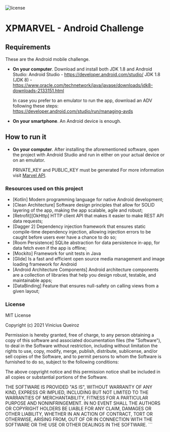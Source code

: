 ![license](https://img.shields.io/badge/license-MIT%20License-blue.svg)


XPMARVEL - Android Challenge
===========================================

<h2>Requirements</h2>

These are the Android mobile challenge.

* **On your computer**. Download and install both JDK 1.8 and Android Studio:
    Android Studio - https://developer.android.com/studio/
    JDK 1.8 (JDK 8) - https://www.oracle.com/technetwork/java/javase/downloads/jdk8-downloads-2133151.html
    
    In case you prefer to an emulator to run the app, download an ADV following these steps:
    https://developer.android.com/studio/run/managing-avds

* **On your smartphone**. An Android device is enough.

<h2>How to run it</h2>

* **On your computer**. After installing the aforementioned software, open the project with Android Studio and run in either on your actual device or on an emulator.

    PRIVATE_KEY and PUBLIC_KEY must be generated
    For more information visit [Marvel API](https://developer.marvel.com/docs).
    
<h3>Resources used on this project</h3>

 - [Kotlin] Modern programming language for native Android development;
 - [Clean Architecture] Software design principles that allow for SOLID layering of the app, making the app scalable, agile and robust;
 - [Retrofit][OkHttp] HTTP client API that makes it easier to make REST API data requests;
 - [Dagger 2] Dependency injection framework that ensures static compile-time dependency injection, allowing injection errors to be caught before users ever have       a chance to do so;
 - [Room Persistence]  SQLite abstraction for data persistence in-app, for data fetch even if the app is offline;
 - [Mockito] Framework for unit tests in Java
 - [Glide] Is a fast and efficient open source media management and image loading framework for Android
 - [Android Architecture Components] Android architecture components are a collection of libraries that help you design robust, testable, and maintainable apps;
 - [DataBinding] Feature that ensures null-safety on calling views from a given layout;

<h3>License</h3>

   MIT License

   Copyright (c) 2021 Vinicius Queiroz

   Permission is hereby granted, free of charge, to any person obtaining a copy
   of this software and associated documentation files (the "Software"), to deal
   in the Software without restriction, including without limitation the rights
   to use, copy, modify, merge, publish, distribute, sublicense, and/or sell
   copies of the Software, and to permit persons to whom the Software is
   furnished to do so, subject to the following conditions:

   The above copyright notice and this permission notice shall be included in all
   copies or substantial portions of the Software.

   THE SOFTWARE IS PROVIDED "AS IS", WITHOUT WARRANTY OF ANY KIND, EXPRESS OR
   IMPLIED, INCLUDING BUT NOT LIMITED TO THE WARRANTIES OF MERCHANTABILITY,
   FITNESS FOR A PARTICULAR PURPOSE AND NONINFRINGEMENT. IN NO EVENT SHALL THE
   AUTHORS OR COPYRIGHT HOLDERS BE LIABLE FOR ANY CLAIM, DAMAGES OR OTHER
   LIABILITY, WHETHER IN AN ACTION OF CONTRACT, TORT OR OTHERWISE, ARISING FROM,
   OUT OF OR IN CONNECTION WITH THE SOFTWARE OR THE USE OR OTHER DEALINGS IN THE
   SOFTWARE.
    ```
